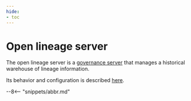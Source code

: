 ```yaml
---
hide:
- toc
---
```


<!-- SPDX-License-Identifier: CC-BY-4.0 -->
<!-- Copyright Contributors to the Egeria project 2020. -->

# Open lineage server

The open lineage server is a [governance server](governance-server.md)
that manages a historical warehouse of lineage information.

Its behavior and configuration is described [here](../../../governance-servers/open-lineage-services).

--8<-- "snippets/abbr.md"
